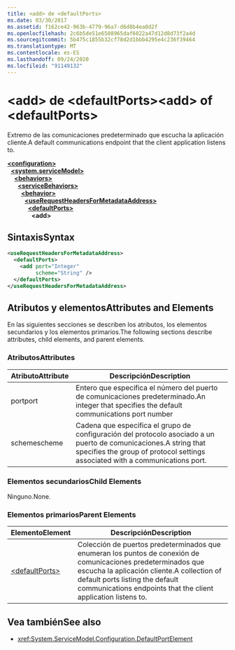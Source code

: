 ```yaml
---
title: <add> de <defaultPorts>
ms.date: 03/30/2017
ms.assetid: f162ce42-963b-4779-96a7-d6d8b4ea0d2f
ms.openlocfilehash: 2c6b5de51e6508965daf6022a47d12d8d73f2a4d
ms.sourcegitcommit: 5b475c1855b32cf78d2d1bbb4295e4c236f39464
ms.translationtype: MT
ms.contentlocale: es-ES
ms.lasthandoff: 09/24/2020
ms.locfileid: "91149132"
---
```

# <a name="add-of-defaultports"></a><span data-ttu-id="c115b-102">\<add> de \<defaultPorts></span><span class="sxs-lookup"><span data-stu-id="c115b-102">\<add> of \<defaultPorts></span></span>

<span data-ttu-id="c115b-103">Extremo de las comunicaciones predeterminado que escucha la aplicación cliente.</span><span class="sxs-lookup"><span data-stu-id="c115b-103">A default communications endpoint that the client application listens to.</span></span>  
  
[**\<configuration>**](../configuration-element.md)\
&nbsp;&nbsp;[**\<system.serviceModel>**](system-servicemodel.md)\
&nbsp;&nbsp;&nbsp;&nbsp;[**\<behaviors>**](behaviors.md)\
&nbsp;&nbsp;&nbsp;&nbsp;&nbsp;&nbsp;[**\<serviceBehaviors>**](servicebehaviors.md)\
&nbsp;&nbsp;&nbsp;&nbsp;&nbsp;&nbsp;&nbsp;&nbsp;[**\<behavior>**](behavior-of-servicebehaviors.md)\
&nbsp;&nbsp;&nbsp;&nbsp;&nbsp;&nbsp;&nbsp;&nbsp;&nbsp;&nbsp;[**\<useRequestHeadersForMetadataAddress>**](userequestheadersformetadataaddress.md)\
&nbsp;&nbsp;&nbsp;&nbsp;&nbsp;&nbsp;&nbsp;&nbsp;&nbsp;&nbsp;&nbsp;&nbsp;[**\<defaultPorts>**](defaultports.md)\
&nbsp;&nbsp;&nbsp;&nbsp;&nbsp;&nbsp;&nbsp;&nbsp;&nbsp;&nbsp;&nbsp;&nbsp;&nbsp;&nbsp;**\<add>**  
  
## <a name="syntax"></a><span data-ttu-id="c115b-104">Sintaxis</span><span class="sxs-lookup"><span data-stu-id="c115b-104">Syntax</span></span>  
  
```xml  
<useRequestHeadersForMetadataAddress>
  <defaultPorts>
    <add port="Integer"
         scheme="String" />
  </defaultPorts>
</useRequestHeadersForMetadataAddress>
```  
  
## <a name="attributes-and-elements"></a><span data-ttu-id="c115b-105">Atributos y elementos</span><span class="sxs-lookup"><span data-stu-id="c115b-105">Attributes and Elements</span></span>  

 <span data-ttu-id="c115b-106">En las siguientes secciones se describen los atributos, los elementos secundarios y los elementos primarios.</span><span class="sxs-lookup"><span data-stu-id="c115b-106">The following sections describe attributes, child elements, and parent elements.</span></span>  
  
### <a name="attributes"></a><span data-ttu-id="c115b-107">Atributos</span><span class="sxs-lookup"><span data-stu-id="c115b-107">Attributes</span></span>  
  
|<span data-ttu-id="c115b-108">Atributo</span><span class="sxs-lookup"><span data-stu-id="c115b-108">Attribute</span></span>|<span data-ttu-id="c115b-109">Descripción</span><span class="sxs-lookup"><span data-stu-id="c115b-109">Description</span></span>|  
|---------------|-----------------|  
|<span data-ttu-id="c115b-110">port</span><span class="sxs-lookup"><span data-stu-id="c115b-110">port</span></span>|<span data-ttu-id="c115b-111">Entero que especifica el número del puerto de comunicaciones predeterminado.</span><span class="sxs-lookup"><span data-stu-id="c115b-111">An integer that specifies the default communications port number</span></span>|  
|<span data-ttu-id="c115b-112">scheme</span><span class="sxs-lookup"><span data-stu-id="c115b-112">scheme</span></span>|<span data-ttu-id="c115b-113">Cadena que especifica el grupo de configuración del protocolo asociado a un puerto de comunicaciones.</span><span class="sxs-lookup"><span data-stu-id="c115b-113">A string that specifies the group of protocol settings associated with a communications port.</span></span>|  
  
### <a name="child-elements"></a><span data-ttu-id="c115b-114">Elementos secundarios</span><span class="sxs-lookup"><span data-stu-id="c115b-114">Child Elements</span></span>  

 <span data-ttu-id="c115b-115">Ninguno.</span><span class="sxs-lookup"><span data-stu-id="c115b-115">None.</span></span>  
  
### <a name="parent-elements"></a><span data-ttu-id="c115b-116">Elementos primarios</span><span class="sxs-lookup"><span data-stu-id="c115b-116">Parent Elements</span></span>  
  
|<span data-ttu-id="c115b-117">Elemento</span><span class="sxs-lookup"><span data-stu-id="c115b-117">Element</span></span>|<span data-ttu-id="c115b-118">Descripción</span><span class="sxs-lookup"><span data-stu-id="c115b-118">Description</span></span>|  
|-------------|-----------------|  
|[\<defaultPorts>](defaultports.md)|<span data-ttu-id="c115b-119">Colección de puertos predeterminados que enumeran los puntos de conexión de comunicaciones predeterminados que escucha la aplicación cliente.</span><span class="sxs-lookup"><span data-stu-id="c115b-119">A collection of default ports listing the default communications endpoints that the client application listens to.</span></span>|  
  
## <a name="see-also"></a><span data-ttu-id="c115b-120">Vea también</span><span class="sxs-lookup"><span data-stu-id="c115b-120">See also</span></span>

- <xref:System.ServiceModel.Configuration.DefaultPortElement>
